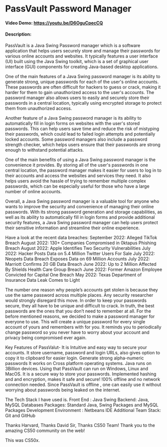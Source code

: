 # PassVault Password Manager
#### Video Demo:  https://youtu.be/D6OguCpecCQ
#### Description:

PassVault is a Java Swing Password manager which is a software application that helps users securely store and manage their passwords for various online accounts and websites. It typically features a user interface (UI) built using the Java Swing toolkit, which is a set of graphical user interface (GUI) components for creating Java-based desktop applications.

One of the main features of a Java Swing password manager is its ability to generate strong, unique passwords for each of the user's online accounts. These passwords are often difficult for hackers to guess or crack, making it harder for them to gain unauthorized access to the user's accounts. The password manager also allows users to easily and securely store their passwords in a central location, typically using encrypted storage to protect them from unauthorized access.

Another feature of a Java Swing password manager is its ability to automatically fill in login forms on websites with the user's stored passwords. This can help users save time and reduce the risk of mistyping their passwords, which could lead to failed login attempts and potentially locked accounts. Some password managers also include a password strength checker, which helps users ensure that their passwords are strong enough to withstand potential attacks.

One of the main benefits of using a Java Swing password manager is the convenience it provides. By storing all of the user's passwords in one central location, the password manager makes it easier for users to log in to their accounts and access the websites and services they need. It also helps users avoid the hassle of trying to remember multiple complex passwords, which can be especially useful for those who have a large number of online accounts.

Overall, a Java Swing password manager is a valuable tool for anyone who wants to improve the security and convenience of managing their online passwords. With its strong password generation and storage capabilities, as well as its ability to automatically fill in login forms and provide additional security features, a Java Swing password manager can help users protect their sensitive information and streamline their online experience.

Have a look at the recent data breaches:
September 2022: Alleged TikTok Breach
August 2022: 130+ Companies Compromised in 0ktapus Phishing Breach
August 2022: Apple Identifies Two Security Vulnerabilities
July 2022: Hacker Posts Data on 5.4 Million Twitter Users For Sale
July 2022: Neopets Data Breach Exposes Data on 69 Million Accounts
July 2022: Marriott Confirms 20 GB Data Breach
June 2022: Up to 2 Million Affected By Shields Health Care Group Breach
June 2022: Former Amazon Employee Convicted for Capital One Breach
May 2022: Texas Department of Insurance Data Leak Comes to Light

The number one reason why people’s accounts get stolen is because they use the same password across multiple places. Any security researcher would strongly disregard this move.
In order to keep your passwords secure, they all have to be unique and difficult to crack. In truth, the best passwords are the ones that you don’t need to remember at all.
For the before mentioned reasons, we decided to make a password manager for everyone to use. This will create a unique password for every single account of yours  and remembers with for you.
It reminds you to periodically change password so you never have to worry about your account and privacy being compromised ever again.

Key Features of PassValut-
It is Intuitive and easy way to secure your accounts.
It store username, password and login URLs, also gives option to copy it to clipboard for easier login.
Generate strong alpha-numeric passwords
It works on Cross platform operating systems. Java runs on 3Billion devices. Using that PassVault can run on Windows, Linux and MacOS.
It is a secure way to store your passwords. Implemented hashing and and encryption, makes it safe and secure!
!00% offline and no network connection needed. Since PassVault is offline , one can easily use it without worrying about passwords being leaked on the internet.

The Tech Stack I have used is.
Front End : Java Swing
Backend: Java, MySQL Databases
Packages: Standard Java, Swing Packages and MySQL Packages
Development Environment : Netbeans IDE
Additional Team Stack: Git and GitHub

Thanks Harvard, Thanks David Sir, Thanks CS50 Team!
Thank you to the amazing CS50 community on the web!

This was CS50x.